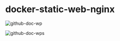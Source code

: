 # docker-static-web-nginx

![github-doc-wp](https://user-images.githubusercontent.com/63511472/130120637-6cc66983-71f4-4807-8187-2a07e092faa1.PNG)

![github-doc-wps](https://user-images.githubusercontent.com/63511472/130121270-93369e44-8f0c-4e53-a1d2-4054bd67d8ed.PNG)
